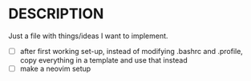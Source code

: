 # DESCRIPTION

Just a file with things/ideas I want to implement.

- [ ] after first working set-up, instead of modifying .bashrc and .profile, copy everything in a template and use that instead
- [ ] make a neovim setup
